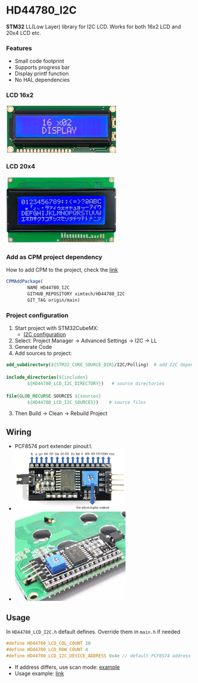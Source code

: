 # HD44780_I2C

**STM32** LL(Low Layer) library for I2C LCD. Works for both 16x2 LCD and 20x4 LCD etc.

### Features

- Small code footprint
- Supports progress bar
- Display printf function
- No HAL dependencies

### LCD 16x2

<img src="https://github.com/ximtech/HD44780_I2C/blob/main/example/LCD16x2.PNG" alt="image" width="300"/>

### LCD 20x4

<img src="https://github.com/ximtech/HD44780_I2C/blob/main/example/LCD20x4.PNG" alt="image" width="300"/>

### Add as CPM project dependency

How to add CPM to the project, check the [link](https://github.com/cpm-cmake/CPM.cmake)
```cmake
CPMAddPackage(
        NAME HD44780_I2C
        GITHUB_REPOSITORY ximtech/HD44780_I2C
        GIT_TAG origin/main)
```

### Project configuration

1. Start project with STM32CubeMX:
    * [I2C configuration](https://github.com/ximtech/HD44780_I2C/blob/main/example/config.PNG)
2. Select: Project Manager -> Advanced Settings -> I2C -> LL
3. Generate Code
4. Add sources to project:

```cmake
add_subdirectory(${STM32_CORE_SOURCE_DIR}/I2C/Polling)  # add I2C dependency

include_directories(${includes} 
        ${HD44780_LCD_I2C_DIRECTORY})   # source directories

file(GLOB_RECURSE SOURCES ${sources} 
        ${HD44780_LCD_I2C_SOURCES})    # source files
```

3. Then Build -> Clean -> Rebuild Project

## Wiring

- PCF8574 port extender pinout:\
- <img src="https://github.com/ximtech/HD44780_I2C/blob/main/example/PCF8574_pinout.PNG" alt="image" width="300"/>
- <img src="https://github.com/ximtech/HD44780_I2C/blob/main/example/soldering_view.PNG" alt="image" width="300"/>

## Usage

In `HD44780_LCD_I2C.h` default defines. Override them in `main.h` if needed

```c
#define HD44780_LCD_COL_COUNT 20
#define HD44780_LCD_ROW_COUNT 4
#define HD44780_LCD_I2C_DEVICE_ADDRESS 0x4e // default PCF8574 address
```

- If address differs, use scan
  mode: [example](https://github.com/ximtech/STM32Core/blob/main/I2C/Polling/example/example.c)
- Usage example: [link](https://github.com/ximtech/HD44780_I2C/blob/main/example/example.c)
